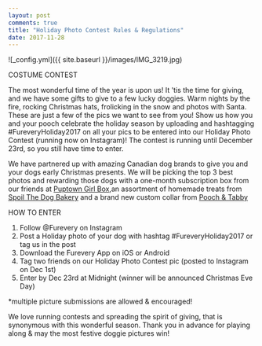 ```yaml
---
layout: post
comments: true
title: "Holiday Photo Contest Rules & Regulations"
date: 2017-11-28
---
```

![_config.yml]({{ site.baseurl }}/images/IMG_3219.jpg)

COSTUME CONTEST

The most wonderful time of the year is upon us! It 'tis the time for giving, and we have some gifts to give to a few lucky doggies. Warm nights by the fire, rocking Christmas hats, frolicking in the snow and photos with Santa. These are just a few of the pics we want to see from you! Show us how you and your pooch celebrate the holiday season by uploading and hashtagging #FureveryHoliday2017 on all your pics to be entered into our Holiday Photo Contest (running now on Instagram)! The contest is running until December 23rd, so you still have time to enter. 

We have partnered up with amazing Canadian dog brands to give you and your dogs early Christmas presents. We will be picking the top 3 best photos and rewarding those dogs with a one-month subscription box from our friends at <a href="http://www.puptowngirlbox.com/">Puptown Girl Box</a>,an assortment of homemade treats from <a href="https://spoilthedogbakery.squarespace.com/">Spoil The Dog Bakery</a> and a brand new custom collar from <a href="https://www.etsy.com/ca/shop/PoochandTabby/">Pooch & Tabby</a>

HOW TO ENTER 
1. Follow @Furevery on Instagram 
2. Post a Holiday photo of your dog with hashtag #FureveryHoliday2017 or tag us in the post
3. Download the Furevery App on iOS or Android
4. Tag two friends on our Holiday Photo Contest pic (posted to Instagram on Dec 1st)
5. Enter by Dec 23rd at Midnight (winner will be announced Christmas Eve Day)

*multiple picture submissions are allowed & encouraged!

We love running contests and spreading the spirit of giving, that is synonymous with this wonderful season. Thank you in advance for playing along & may the most festive doggie pictures win! 




